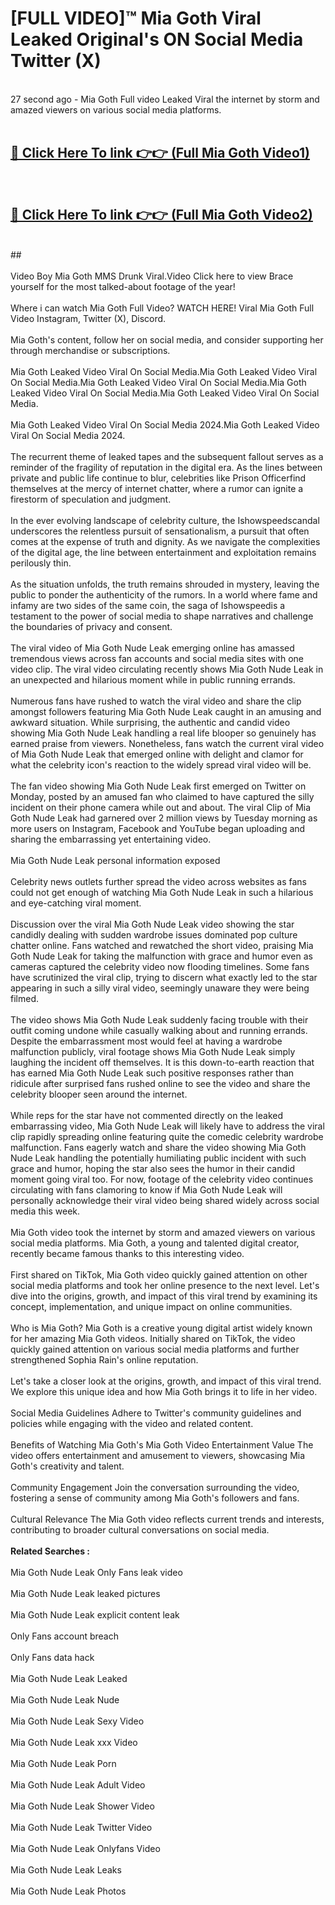 # [FULL VIDEO]™ Mia Goth Viral Leaked Original's ON Social Media Twitter (X) <br>
<br>
27 second ago - Mia Goth Full video Leaked Viral the internet by storm and amazed viewers on various social media platforms.<br>

 <br>

##  <a href="https://play.123hd.live?title=Full Mia_Goth&ref=git">🔴 Click Here To link 👉👉 (Full Mia Goth Video1)</a><br>
  <br>

##  <a href="https://play.123hd.live?title=Full Mia_Goth&ref=git">🔴 Click Here To link 👉👉 (Full Mia Goth Video2)</a><br>
  <br>
  ##


  <br>

  <br>
Video Boy Mia Goth MMS Drunk Viral.Video Click here to view Brace yourself for the most talked-about footage of the year!
<br><br>
Where i can watch Mia Goth Full Video? WATCH HERE! Viral Mia Goth Full Video Instagram, Twitter (X), Discord.
<br><br>
Mia Goth's content, follow her on social media, and consider supporting her through merchandise or subscriptions.
<br><br>
Mia Goth Leaked Video Viral On Social Media.Mia Goth Leaked Video Viral On Social Media.Mia Goth Leaked Video Viral On Social Media.Mia Goth Leaked Video Viral On Social Media.Mia Goth Leaked Video Viral On Social Media.
<br><br>
Mia Goth Leaked Video Viral On Social Media 2024.Mia Goth Leaked Video Viral On Social Media 2024.
<br><br>
The recurrent theme of leaked tapes and the subsequent fallout serves as a reminder of the fragility of reputation in the digital era. As the lines between private and public life continue to blur, celebrities like Prison Officerfind themselves at the mercy of internet chatter, where a rumor can ignite a firestorm of speculation and judgment.
<br><br>
In the ever evolving landscape of celebrity culture, the Ishowspeedscandal underscores the relentless pursuit of sensationalism, a pursuit that often comes at the expense of truth and dignity. As we navigate the complexities of the digital age, the line between entertainment and exploitation remains perilously thin.
<br><br>
As the situation unfolds, the truth remains shrouded in mystery, leaving the public to ponder the authenticity of the rumors. In a world where fame and infamy are two sides of the same coin, the saga of Ishowspeedis a testament to the power of social media to shape narratives and challenge the boundaries of privacy and consent.
<br><br>
The viral video of Mia Goth Nude Leak emerging online has amassed tremendous views across fan accounts and social media sites with one video clip. The viral video circulating recently shows Mia Goth Nude Leak in an unexpected and hilarious moment while in public running errands.
<br><br>
Numerous fans have rushed to watch the viral video and share the clip amongst followers featuring Mia Goth Nude Leak caught in an amusing and awkward situation. While surprising, the authentic and candid video showing Mia Goth Nude Leak handling a real life blooper so genuinely has earned praise from viewers. Nonetheless, fans watch the current viral video of Mia Goth Nude Leak that emerged online with delight and clamor for what the celebrity icon's reaction to the widely spread viral video will be.
<br><br>
The fan video showing Mia Goth Nude Leak first emerged on Twitter on Monday, posted by an amused fan who claimed to have captured the silly incident on their phone camera while out and about. The viral Clip of Mia Goth Nude Leak had garnered over 2 million views by Tuesday morning as more users on Instagram, Facebook and YouTube began uploading and sharing the embarrassing yet entertaining video.
<br><br>
Mia Goth Nude Leak personal information exposed
<br><br>
Celebrity news outlets further spread the video across websites as fans could not get enough of watching Mia Goth Nude Leak in such a hilarious and eye-catching viral moment.
<br><br>
Discussion over the viral Mia Goth Nude Leak video showing the star candidly dealing with sudden wardrobe issues dominated pop culture chatter online. Fans watched and rewatched the short video, praising Mia Goth Nude Leak for taking the malfunction with grace and humor even as cameras captured the celebrity video now flooding timelines. Some fans have scrutinized the viral clip, trying to discern what exactly led to the star appearing in such a silly viral video, seemingly unaware they were being filmed.
<br><br>
The video shows Mia Goth Nude Leak suddenly facing trouble with their outfit coming undone while casually walking about and running errands. Despite the embarrassment most would feel at having a wardrobe malfunction publicly, viral footage shows Mia Goth Nude Leak simply laughing the incident off themselves. It is this down-to-earth reaction that has earned Mia Goth Nude Leak such positive responses rather than ridicule after surprised fans rushed online to see the video and share the celebrity blooper seen around the internet.
<br><br>
While reps for the star have not commented directly on the leaked embarrassing video, Mia Goth Nude Leak will likely have to address the viral clip rapidly spreading online featuring quite the comedic celebrity wardrobe malfunction. Fans eagerly watch and share the video showing Mia Goth Nude Leak handling the potentially humiliating public incident with such grace and humor, hoping the star also sees the humor in their candid moment going viral too. For now, footage of the celebrity video continues circulating with fans clamoring to know if Mia Goth Nude Leak will personally acknowledge their viral video being shared widely across social media this week.
<br><br>
Mia Goth video took the internet by storm and amazed viewers on various social media platforms. Mia Goth, a young and talented digital creator, recently became famous thanks to this interesting video.
<br><br>
First shared on TikTok, Mia Goth video quickly gained attention on other social media platforms and took her online presence to the next level. Let's dive into the origins, growth, and impact of this viral trend by examining its concept, implementation, and unique impact on online communities.
<br><br>
Who is Mia Goth? Mia Goth is a creative young digital artist widely known for her amazing Mia Goth videos. Initially shared on TikTok, the video quickly gained attention on various social media platforms and further strengthened Sophia Rain's online reputation.
<br><br>
Let's take a closer look at the origins, growth, and impact of this viral trend. We explore this unique idea and how Mia Goth brings it to life in her video.
<br><br>
Social Media Guidelines Adhere to Twitter's community guidelines and policies while engaging with the video and related content.
<br><br>
Benefits of Watching Mia Goth's Mia Goth Video Entertainment Value The video offers entertainment and amusement to viewers, showcasing Mia Goth's creativity and talent.
<br><br>
Community Engagement Join the conversation surrounding the video, fostering a sense of community among Mia Goth's followers and fans.
<br><br>
Cultural Relevance The Mia Goth video reflects current trends and interests, contributing to broader cultural conversations on social media.
<br><br>
<strong>Related Searches :</strong>
<br><br>
Mia Goth Nude Leak Only Fans leak video
<br><br>
Mia Goth Nude Leak leaked pictures
<br><br>
Mia Goth Nude Leak explicit content leak
<br><br>
Only Fans account breach
<br><br>
Only Fans data hack
<br><br>
Mia Goth Nude Leak Leaked
<br><br>
Mia Goth Nude Leak Nude
<br><br>
Mia Goth Nude Leak Sexy Video
<br><br>
Mia Goth Nude Leak xxx Video
<br><br>
Mia Goth Nude Leak Porn
<br><br>
Mia Goth Nude Leak Adult Video
<br><br>
Mia Goth Nude Leak Shower Video
<br><br>
Mia Goth Nude Leak Twitter Video
<br><br>
Mia Goth Nude Leak Onlyfans Video
<br><br>
Mia Goth Nude Leak Leaks
<br><br>
Mia Goth Nude Leak Photos